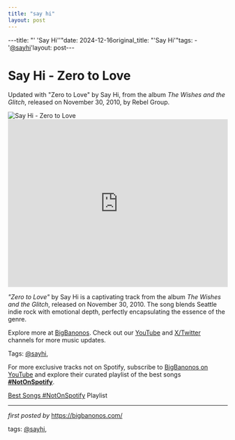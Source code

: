 ```yaml
---
title: "say hi"
layout: post
---
```

---title: "' 'Say Hi''"date: 2024-12-16original_title: "'Say Hi'"tags:  - '[@sayhi](/tags/sayhi/)'layout: post---<!-- Title of the Post --><h1 >Say Hi - Zero to Love</h1> <!-- Introductory Text --><p >Updated with "Zero to Love" by Say Hi, from the album *The Wishes and the Glitch*, released on November 30, 2010, by Rebel Group.</p> <!-- Featured Image --><div > <img src="https://images.genius.com/53f1fe0d7c696621c0010f1079ac3728.750x750x1.jpg" alt="Say Hi - Zero to Love" /></div> <!-- YouTube Video Embed --><div > <iframe width="100%" height="385" src="https://www.youtube.com/embed/0hkwULmne3o" title="Say Hi - Zero To Love" frameborder="0" allow="accelerometer; autoplay; clipboard-write; encrypted-media; gyroscope; picture-in-picture; web-share" referrerpolicy="strict-origin-when-cross-origin" allowfullscreen></iframe></div> <!-- Song Information --><div > <p><em>"Zero to Love"</em> by Say Hi is a captivating track from the album *The Wishes and the Glitch*, released on November 30, 2010. The song blends Seattle indie rock with emotional depth, perfectly encapsulating the essence of the genre.</p></div> <!-- Footer Links --><div > <p>Explore more at <a href="https://bigbanonos.com/" target="_blank">BigBanonos</a>. Check out our <a href="https://www.youtube.com/[@BigBanonos](/tags/BigBanonos/)" target="_blank">YouTube</a> and <a href="https://x.com/bigbanonos" target="_blank">X/Twitter</a> channels for more music updates.</p></div> <!-- Tags --><p >Tags: [@sayhi](/tags/sayhi/),</p><!--Subscribe and Playlist Links--><div>    <p>For more exclusive tracks not on Spotify, subscribe to <a href="https://www.youtube.com/[@BigBanonos](/tags/BigBanonos/)" target="_blank">BigBanonos on YouTube</a> and explore their curated playlist of the best songs <strong>[#NotOnSpotify](/tags/NotOnSpotify/)</strong>.</p>    <p><a href="https://www.youtube.com/playlist?list=PLtuNtuTatqI0kFahUCbtbfenC_ET5O_tr" target="_blank">Best Songs [#NotOnSpotify](/tags/NotOnSpotify/) Playlist<br /></a></p></div><hr /><p><em>first posted by</em> <a href="https://bigbanonos.com/" rel="noopener" target="_new">https://bigbanonos.com/</a></p><p>tags: [@sayhi](/tags/sayhi/),</p>
